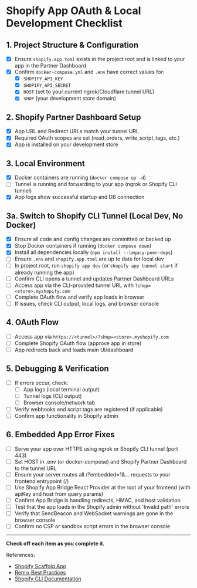 # Shopify App OAuth & Local Development Checklist

## 1. Project Structure & Configuration

- [x] Ensure `shopify.app.toml` exists in the project root and is linked to your app in the Partner Dashboard
- [x] Confirm `docker-compose.yml` and `.env` have correct values for:
  - [x] `SHOPIFY_API_KEY`
  - [x] `SHOPIFY_API_SECRET`
  - [x] `HOST` (set to your current ngrok/Cloudflare tunnel URL)
  - [x] `SHOP` (your development store domain)

## 2. Shopify Partner Dashboard Setup

- [x] App URL and Redirect URLs match your tunnel URL
- [x] Required OAuth scopes are set (read_orders, write_script_tags, etc.)
- [x] App is installed on your development store

## 3. Local Environment

- [x] Docker containers are running (`docker compose up -d`)
- [ ] Tunnel is running and forwarding to your app (ngrok or Shopify CLI tunnel)
- [x] App logs show successful startup and DB connection

## 3a. Switch to Shopify CLI Tunnel (Local Dev, No Docker)

- [x] Ensure all code and config changes are committed or backed up
- [x] Stop Docker containers if running (`docker compose down`)
- [x] Install all dependencies locally (`npm install --legacy-peer-deps`)
- [ ] Ensure `.env` and `shopify.app.toml` are up to date for local dev
- [ ] In project root, run `shopify app dev` (or `shopify app tunnel start` if already running the app)
- [ ] Confirm CLI opens a tunnel and updates Partner Dashboard URLs
- [ ] Access app via the CLI-provided tunnel URL with `?shop=<store>.myshopify.com`
- [ ] Complete OAuth flow and verify app loads in browser
- [ ] If issues, check CLI output, local logs, and browser console

## 4. OAuth Flow

- [ ] Access app via `https://<tunnel>/?shop=<store>.myshopify.com`
- [ ] Complete Shopify OAuth flow (approve app in store)
- [ ] App redirects back and loads main UI/dashboard

## 5. Debugging & Verification

- [ ] If errors occur, check:
  - [ ] App logs (local terminal output)
  - [ ] Tunnel logs (CLI output)
  - [ ] Browser console/network tab
- [ ] Verify webhooks and script tags are registered (if applicable)
- [ ] Confirm app functionality in Shopify admin

## 6. Embedded App Error Fixes

- [ ] Serve your app over HTTPS using ngrok or Shopify CLI tunnel (port 443)
- [ ] Set HOST in .env (or docker-compose) and Shopify Partner Dashboard to the tunnel URL
- [ ] Ensure your server routes all /?embedded=1&... requests to your frontend entrypoint (/)
- [ ] Use Shopify App Bridge React Provider at the root of your frontend (with apiKey and host from query params)
- [ ] Confirm App Bridge is handling redirects, HMAC, and host validation
- [ ] Test that the app loads in the Shopify admin without 'Invalid path' errors
- [ ] Verify that SendBeacon and WebSocket warnings are gone in the browser console
- [ ] Confirm no CSP or sandbox script errors in the browser console

---

**Check off each item as you complete it.**

References:

- [Shopify Scaffold App](https://shopify.dev/docs/apps/build/scaffold-app)
- [Remix Best Practices](https://shopify.dev/docs/apps/build/build?framework=remix)
- [Shopify CLI Documentation](https://shopify.dev/docs/api/shopify-cli.txt)

